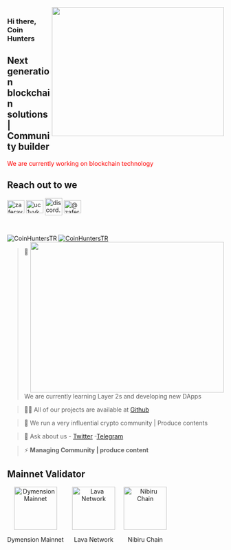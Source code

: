 <img src="https://www.kg-legal.eu/wp-content/uploads/2021/10/blockchain.gif" align="right" width="400" height="300">

### Hi there, Coin Hunters

## Next generation blockchain solutions | Community builder

<font color="red">We are currently working on blockchain technology </font>

## Reach out to we

<a href="https://twitter.com/coinhunters_" target="blank"><img align="center" src="https://raw.githubusercontent.com/rahuldkjain/github-profile-readme-generator/master/src/images/icons/Social/twitter.svg" alt="zaferayan" height="30" width="40" /></a>
<a href="https://www.youtube.com/@CoinHuntersTR" target="blank"><img align="center" src="https://raw.githubusercontent.com/rahuldkjain/github-profile-readme-generator/master/src/images/icons/Social/youtube.svg" alt="uc1vykhlufpaoghrwhjikrqg" height="30" width="40" /></a>
<a href="https://discord.gg/TNDcT4UnB7" target="blank"><img align="center" src="https://raw.githubusercontent.com/rahuldkjain/github-profile-readme-generator/master/src/images/icons/Social/discord.svg" alt="discord.gg/ruescommunity" height="40" width="40" /></a>
<a href="https://coinhunterstr.medium.com/" target="blank"><img align="center" src="https://raw.githubusercontent.com/rahuldkjain/github-profile-readme-generator/master/src/images/icons/Social/medium.svg" alt="@zaferayan" height="30" width="40" /></a>


<br />

<p align="left"> <img src="https://komarev.com/ghpvc/?username=CoinHuntersTR&label=Profile%20views&color=0e75b6&style=flat" alt="CoinHuntersTR" /> <a href="https://twitter.com/CoinHuntersTR" target="blank"><img src="https://img.shields.io/twitter/follow/CoinHuntersTR?logo=twitter&style=for-the-badge" alt="CoinHuntersTR" " /></a> 

<img src="https://github-readme-stats.vercel.app/api?username=coinhunterstr&show_icons=true&theme=highcontrast" align="right" width="450" height="350" >

> 🔭 We are currently learning Layer 2s and developing new DApps

> 👨‍💻 All of our projects are available at [Github](https://github.com/CoinHuntersTR)

> 📝 We run a very influential crypto community | Produce contents

> 💬 Ask about us  - [Twitter](https://twitter.com/coinhunters_) -[Telegram](https://t.me/CoinHuntersTR)

> ⚡ **Managing Community | produce content**

## Mainnet Validator

<div style="display: flex; flex-wrap: wrap; gap: 20px;">
  <div style="text-align: center;">
    <img src="https://coinhunterstr.com/wp-content/uploads/2024/02/dymension.png" alt="Dymension Mainnet" width="100">
    <p>Dymension Mainnet</p>
  </div>
  <div style="text-align: center;">
    <img src="https://pbs.twimg.com/profile_images/1628433459977850882/l4oqDz8R_400x400.jpg" alt="Lava Network" width="100">
    <p>Lava Network</p>
  </div>
  <div style="text-align: center;">
    <img src="https://pbs.twimg.com/profile_images/1765792149940113411/Z7-0ngUy_400x400.jpg" alt="Nibiru Chain" width="100">
    <p>Nibiru Chain</p>
  </div>
</div>
